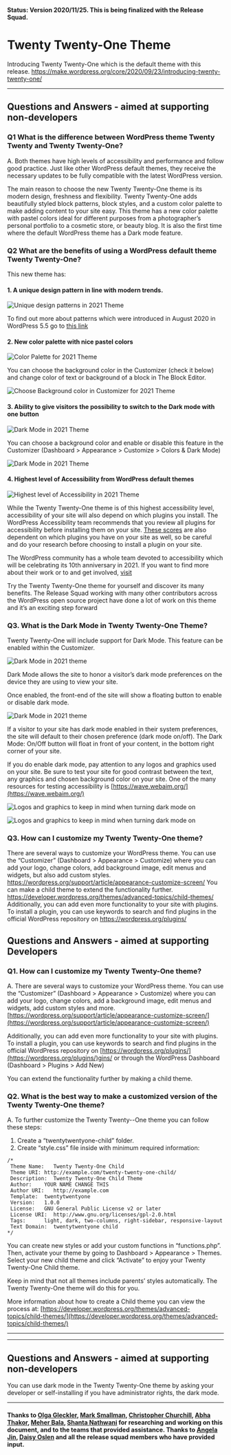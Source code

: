 **Status: Version 2020/11/25. This is being finalized with the Release Squad.**

# Twenty Twenty-One Theme 

Introducing Twenty Twenty-One which is the default theme with this release.
https://make.wordpress.org/core/2020/09/23/introducing-twenty-twenty-one/


***

## Questions and Answers - aimed at supporting non-developers 

### Q1 What is the difference between WordPress theme Twenty Twenty and Twenty Twenty-One?
A. Both themes have high levels of accessibility and performance and follow good practice. Just like other WordPress default themes, they receive the necessary updates to be fully compatible with the latest WordPress version.

The main reason to choose the new Twenty Twenty-One theme is its modern design, freshness and flexibility. Twenty Twenty-One adds beautifully styled block patterns, block styles, and a custom color palette to make adding content to your site easy. This theme has a new color palette with pastel colors ideal for different purposes from a photographer’s personal portfolio to a cosmetic store, or beauty blog. It is also the first time where the default WordPress theme has a Dark mode feature.  


### Q2 What are the benefits of using a WordPress default theme Twenty Twenty-One? 

This new theme has:

#### 1. A unique design pattern in line with modern trends.

![Unique design patterns in 2021 Theme](https://github.com/wpmarketingteam/WP5.6Marcomms/blob/master/Questions%20and%20Answers/images/2021-design-patterns.jpg "Unique design patterns in 2021 Theme")

To find out more about patterns which were introduced in August 2020 in WordPress 5.5 go to [this link](https://github.com/wpmarketingteam/WP5.5/blob/main/Q%26A%20for%20non-technical%20users.md#section-4-block-patterns)

#### 2. New color palette with nice pastel colors

![Color Palette for 2021 Theme](https://github.com/wpmarketingteam/WP5.6Marcomms/blob/master/Questions%20and%20Answers/images/2021-new-color-palette.jpg "Color Palette for 2021 Theme")

You can choose the background color in the Customizer (check it below) and change color of text or background of a block in The Block Editor.

![Choose Background color in Customizer for 2021 Theme](https://github.com/wpmarketingteam/WP5.6Marcomms/blob/master/Questions%20and%20Answers/images/2021-choose-the-background-color.jpg  "Choose Background color in Customizer for 2021 Theme")

#### 3. Ability to give visitors the possibility to switch to the Dark mode with one button

![Dark Mode in 2021 Theme](https://github.com/wpmarketingteam/WP5.6Marcomms/blob/master/Questions%20and%20Answers/images/2021-switch-to-dark-mode.png  "Dark Mode in 2021 Theme")

You can choose a background color and enable or disable this feature in the Customizer (Dashboard > Appearance > Customize > Colors & Dark Mode)

![Dark Mode in 2021 Theme](https://github.com/wpmarketingteam/WP5.6Marcomms/blob/master/Questions%20and%20Answers/images/2021-dark-mode.png  "Dark Mode in 2021 Theme")

#### 4. Highest level of Accessibility from WordPress default themes

![Highest level of Accessibility in 2021 Theme](https://github.com/wpmarketingteam/WP5.6Marcomms/blob/master/Questions%20and%20Answers/images/2021-accessibility.png  "Highest level of Accessibility in 2021 Theme")

While the Twenty Twenty-One theme is of this highest accessibility level, accessibility of your site will also depend on which plugins you install. The WordPress Accessibility team recommends that you review all plugins for accessibility before installing them on your site. [These scores](https://web.dev/accessibility-scoring/) are also dependent on which plugins you have on your site as well, so be careful and do your research before choosing to install a plugin on your site.

The WordPress community has a whole team devoted to accessibility which will be celebrating its 10th anniversary in 2021. If you want to find more about their work or to and get involved, [visit](https://make.wordpress.org/accessibility/)

Try the Twenty Twenty-One theme for yourself and discover its many benefits. The Release Squad working with many other contributors across the WordPress open source project have done a lot of work on this theme and it’s an exciting step forward

### Q3. What is the Dark Mode in Twenty Twenty-One Theme?

Twenty Twenty-One will include support for Dark Mode. This feature can be enabled within the Customizer.


![Dark Mode in 2021 theme](https://github.com/wpmarketingteam/WP5.6Marcomms/blob/master/Questions%20and%20Answers/images/Dark-Mode1.png "Dark Mode in 2021 theme")

Dark Mode allows the site to honor a visitor’s dark mode preferences on the device they are using to view your site.

Once enabled, the front-end of the site will show a floating button to enable or disable dark mode.

![Dark Mode in 2021 theme](https://github.com/wpmarketingteam/WP5.6Marcomms/blob/master/Questions%20and%20Answers/images/dark-mode-buttons-in-front-end.png "Dark Mode in 2021 theme")

If a visitor to your site has dark mode enabled in their system preferences, the site will default to their chosen preference (dark mode on/off).  The Dark Mode: On/Off button will float in front of your content, in the bottom right corner of your site.

If you do enable dark mode, pay attention to any logos and graphics used on your site.
Be sure to test your site for good contrast between the text, any graphics and chosen background color on your site. One of the many resources for testing accessibility is [https://wave.webaim.org/](https://wave.webaim.org/) 

![Logos and graphics to keep in mind when turning dark mode on](https://github.com/wpmarketingteam/WP5.6Marcomms/blob/master/Questions%20and%20Answers/images/dark-mode-front-end-1.png "Logos and graphics to keep in mind when turning dark mode on")

![Logos and graphics to keep in mind when turning dark mode on](https://github.com/wpmarketingteam/WP5.6Marcomms/blob/master/Questions%20and%20Answers/images/dark-mode-front-end-2.png "Logos and graphics to keep in mind when turning dark mode on")


### Q3. How can I customize my Twenty Twenty-One theme?
There are several ways to customize your WordPress theme. You can use the “Customizer” (Dashboard > Appearance > Customize) where you can add your logo, change colors, add background image, edit menus and widgets, but also add custom styles. https://wordpress.org/support/article/appearance-customize-screen/
You can make a child theme to extend the functionality further. https://developer.wordpress.org/themes/advanced-topics/child-themes/
Additionally, you can add even more functionality to your site with plugins. To install a plugin, you can use keywords to search and find plugins in the official WordPress repository on https://wordpress.org/plugins/

## Questions and Answers - aimed at supporting Developers

### Q1. How can I customize my Twenty Twenty-One theme?
A. There are several ways to customize your WordPress theme. You can use the “Customizer” (Dashboard > Appearance > Customize) where you can add your logo, change colors, add a background image, edit menus and widgets, add custom styles and more. [https://wordpress.org/support/article/appearance-customize-screen/](https://wordpress.org/support/article/appearance-customize-screen/)


Additionally, you can add even more functionality to your site with plugins. To install a plugin, you can use keywords to search and find plugins in the official WordPress repository on [https://wordpress.org/plugins/](https://wordpress.org/plugins/)gins/ or through the WordPress Dashboard (Dashboard > Plugins > Add New)

You can extend the functionality further by making a child theme. 

### Q2. What is the best way to make a customized version of the Twenty Twenty-One theme?
A. To further customize the Twenty Twenty--One theme you can follow these steps:

1. Create a “twentytwentyone-child” folder.
2. Create “style.css” file inside with minimum required information:

```
/*
 Theme Name:   Twenty Twenty-One Child
 Theme URI:	http://example.com/twenty-twenty-one-child/
 Description:  Twenty Twenty-One Child Theme
 Author:   	YOUR NAME CHANGE THIS
 Author URI:   http://example.com
 Template: 	twentytwentyone
 Version:  	1.0.0
 License:  	GNU General Public License v2 or later
 License URI:  http://www.gnu.org/licenses/gpl-2.0.html
 Tags:     	light, dark, two-columns, right-sidebar, responsive-layout
 Text Domain:  twentytwentyone child
*/

```

You can create new styles or add your custom functions in “functions.php”. Then, activate your theme by going to Dashboard > Appearance > Themes. Select  your new child theme and click “Activate” to enjoy your Twenty Twenty-One Child theme.

Keep in mind that not all themes include parents’ styles automatically. The Twenty Twenty-One theme will do this for you.

More information about how to create a Child theme you can view the process at:  [https://developer.wordpress.org/themes/advanced-topics/child-themes/](https://developer.wordpress.org/themes/advanced-topics/child-themes/)


***


***

## Questions and Answers - aimed at supporting non-developers 

You can use dark mode in the Twenty Twenty-One theme by asking your developer or self-installing if you have administrator rights, the  dark mode. 


***


#### Thanks to [Olga Gleckler](https://profiles.wordpress.org/oglekler/), [Mark Smallman](https://profiles.wordpress.org/marks99/), [Christopher Churchill](https://profiles.wordpress.org/vimes1984/), [Abha Thakor](https://profiles.wordpress.org/webcommsat/), [Meher Bala](https://profiles.wordpress.org/meher/), [Shanta Nathwani](https://profiles.wordpress.org/tantienhime/)  for researching and working on this document, and to the teams that provided assistance. Thanks to [Angela Jin](https://profiles.wordpress.org/angelasjin/), [Daisy Oslen](https://profiles.wordpress.org/daisyo/) and all the release squad members who have provided input.



 
